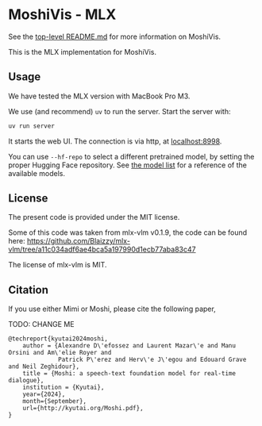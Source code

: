 # MoshiVis - MLX

See the [top-level README.md][main_repo] for more information on MoshiVis.

This is the MLX implementation for MoshiVis.

## Usage

We have tested the MLX version with MacBook Pro M3.

We use (and recommend) `uv` to run the server. Start the server with:
```bash
uv run server
```

It starts the web UI. The connection is via http, at [localhost:8998](http://localhost:8998).

You can use `--hf-repo` to select a different pretrained model, by setting the proper Hugging Face repository.
See [the model list](https://github.com/kyutai-labs/moshi?tab=readme-ov-file#models) for a reference of the available models.

## License

The present code is provided under the MIT license.

Some of this code was taken from mlx-vlm v0.1.9, the code can be found here:
https://github.com/Blaizzy/mlx-vlm/tree/a11c034adf6ae4bca5a197990d1ecb77aba83c47

The license of mlx-vlm is MIT.


## Citation

If you use either Mimi or Moshi, please cite the following paper,

TODO: CHANGE ME
```
@techreport{kyutai2024moshi,
    author = {Alexandre D\'efossez and Laurent Mazar\'e and Manu Orsini and Am\'elie Royer and
			  Patrick P\'erez and Herv\'e J\'egou and Edouard Grave and Neil Zeghidour},
    title = {Moshi: a speech-text foundation model for real-time dialogue},
    institution = {Kyutai},
    year={2024},
    month={September},
    url={http://kyutai.org/Moshi.pdf},
}
```

[moshi]: https://kyutai.org/Moshi.pdf
[main_repo]: https://github.com/kyutai-labs/MoshiVis
